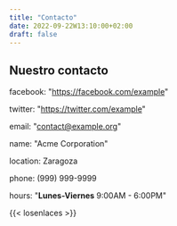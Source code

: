 ```yaml
---
title: "Contacto"
date: 2022-09-22W13:10:00+02:00
draft: false
---
```


## Nuestro contacto
facebook: "https://facebook.com/example" 


twitter: "https://twitter.com/example" 


email: "contact@example.org" 


name: "Acme Corporation" 


location: Zaragoza


phone: (999) 999-9999 


hours: "**Lunes-Viernes** 9:00AM - 6:00PM" 


{{< losenlaces >}}